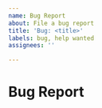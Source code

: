```yaml
---
name: Bug Report
about: File a bug report
title: 'Bug: <title>'
labels: bug, help wanted
assignees: ''

---
```


# Bug Report
<!-- Required: A clear and concise description of what the bug is. -->

<!--
## Expected behavior
A clear and concise description of what you expected to happen. If applicable, add screenshots to help explain your problem.
-->

<!--
## How to reproduce this bug
Describe to your best of your knowledge how to reproduce this bug.
-->

<!--
## Additional context
Add any other context about the problem here.
-->
